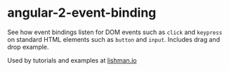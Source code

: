 # angular-2-event-binding

See how event bindings listen for DOM events such as `click` and `keypress` on standard HTML elements such as `button` and `input`.
Includes drag and drop example.

Used by tutorials and examples at [lishman.io](http://lishman.io)

